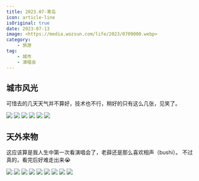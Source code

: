 ```yaml
---
title: 2023.07-青岛
icon: article-line
isOriginal: true
date: 2023-07-13
image: <https://media.wozsun.com/life/2023/0709000.webp>
category:
    - 旅游
tag:
    - 城市
    - 演唱会
---
```


## 城市风光

可惜去的几天天气并不算好，技术也不行，稍好的只有这么几张，见笑了。

<div class=image-preview>
    <img src="https://media.wozsun.com/life/2023/0709001.webp"/>
    <img src="https://media.wozsun.com/life/2023/0709002.webp"/>
    <img src="https://media.wozsun.com/life/2023/0709003.webp"/>
    <img src="https://media.wozsun.com/life/2023/0709004.webp"/>
    <img src="https://media.wozsun.com/life/2023/0709005.webp"/>
    <img src="https://media.wozsun.com/life/2023/0709006.webp"/>
</div>

## 天外来物

这应该算是我人生中第一次看演唱会了，老薛还是那么喜欢相声（bushi）。
不过真的，看完后好难走出来:sob:

<div class=image-preview>
    <img src="https://media.wozsun.com/life/2023/0709007.webp"/>
    <img src="https://media.wozsun.com/life/2023/0709008.webp"/>
    <img src="https://media.wozsun.com/life/2023/0709009.webp"/>
    <img src="https://media.wozsun.com/life/2023/0709010.webp"/>
    <img src="https://media.wozsun.com/life/2023/0709011.webp"/>
    <img src="https://media.wozsun.com/life/2023/0709012.webp"/>
    <img src="https://media.wozsun.com/life/2023/0709013.webp"/>
    <img src="https://media.wozsun.com/life/2023/0709014.webp"/>
    <img src="https://media.wozsun.com/life/2023/0709015.webp"/>
</div>
